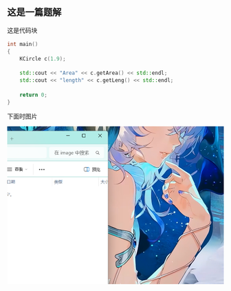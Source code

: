 ## 这是一篇题解

这是代码块
```cpp
int main()
{
	KCircle c(1.9);

	std::cout << "Area" << c.getArea() << std::endl;
	std::cout << "length" << c.getLeng() << std::endl;

	return 0;
}
```

下面时图片

![](../image/Snipaste_2025-01-18_12-09-02.png)

